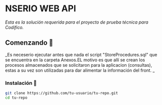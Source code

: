 # NSERIO WEB API

_Esta es la solución requerida para el proyecto de prueba técnica para Codifico._

## Comenzando 🚀

_Es neceserio ejecutar antes que nada el script "StoreProcedures.sql"  que se encuentra en la carpeta Anexos.EL motivo es que allí se crean los procesos almacenados que se solicitaron para la aplicacion (consultas), estas a su vez son utilizadas para dar alimentar la información del front. _

### Instalación 🔧

```bash
git clone https://github.com/tu-usuario/tu-repo.git
cd tu-repo

